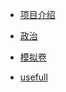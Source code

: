 
-   [项目介绍](README.md)
<!-- -   [如何贡献](How-to-Contribute.md) -->
-   [政治](docs/政治/README.md)
-   [模拟卷](docs/模拟卷/README.md)
-   [usefull](usefull/README.md)
    
    <!-- - [腿姐技巧班](docs/政治/23政治/腿姐技巧班.md) -->
    <!-- - [模拟卷总结](docs/政治/23政治/23政治模拟卷总结.md) -->
    <!-- -   [转专业](docs/分流&转专业/README.md) -->
